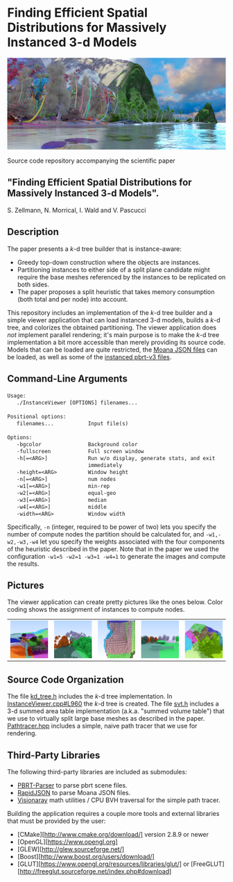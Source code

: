 Finding Efficient Spatial Distributions for Massively Instanced 3-d Models
==========================================================================

![teaser](/img/teaser.png "Moana island scene colored by instance ID")

Source code repository accompanying the scientific paper

"Finding Efficient Spatial Distributions for Massively Instanced 3-d Models".
-----------------------------------------------------------------------------

S. Zellmann, N. Morrical, I. Wald and V. Pascucci

Description
-----------

The paper presents a _k_-d tree builder that is instance-aware:

- Greedy top-down construction where the objects are instances.
- Partitioning instances to either side of a split plane candidate might require the base meshes referenced by the instances to be replicated on both sides.
- The paper proposes a split heuristic that takes memory consumption (both total and per node) into account.

This repository includes an implementation of the _k_-d tree builder and a simple viewer application that can load instanced 3-d models, builds a _k_-d tree, and colorizes the obtained partitioning. The viewer application does _not_ implement parallel rendering; it's main purpose is to make the _k_-d tree implementation a bit more accessible than merely providing its source code. Models that can be loaded are quite restricted, the [Moana JSON files](https://www.technology.disneyanimation.com/islandscene) can be loaded, as well as some of the [instanced pbrt-v3 files](https://www.pbrt.org/scenes-v3.html).

Command-Line Arguments
----------------------

```
Usage:
   ./InstanceViewer [OPTIONS] filenames...

Positional options:
   filenames...           Input file(s)

Options:
   -bgcolor               Background color
   -fullscreen            Full screen window
   -h[=<ARG>]             Run w/o display, generate stats, and exit
                          immediately
   -height=<ARG>          Window height
   -n[=<ARG>]             num nodes
   -w1[=<ARG>]            min-rep
   -w2[=<ARG>]            equal-geo
   -w3[=<ARG>]            median
   -w4[=<ARG>]            middle
   -width=<ARG>           Window width
```
Specifically, `-n` (integer, required to be power of two) lets you specify the number of compute nodes the partition should be calculated for, and `-w1,-w2,-w3,-w4` let you specify the weights associated with the four components of the heuristic described in the paper. Note that in the paper we used the configuration `-w1=5 -w2=1 -w3=1 -w4=1` to generate the images and compute the results.

Pictures
--------

The viewer application can create pretty pictures like the ones below. Color coding shows the assignment of instances to compute nodes.

<table><tr><td>
<img src="img/pic1.png" width="175" /></td><td>
<img src="img/pic2.png" width="175" /></td><td>
<img src="img/pic3.png" width="175" /></td><td>
<img src="img/pic4.png" width="175" /></td><td>
<img src="img/pic5.png" width="175" /></td></tr></table>

Source Code Organization
------------------------

The file [kd_tree.h](/kd_tree.h) includes the _k_-d tree implementation. In [InstanceViewer.cpp#L960](/InstanceViewer.cpp#L960) the _k_-d tree is created. The file [svt.h](svt.h) includes a 3-d summed area table implementation (a.k.a. "summed volume table") that we use to virtually split large base meshes as described in the paper. [Pathtracer.hpp](Pathtracer.hpp) includes a simple, naive path tracer that we use for rendering.

Third-Party Libraries
---------------------

The following third-party libraries are included as submodules:
- [PBRT-Parser](https://github.com/ingowald/pbrt-parser) to parse pbrt scene files.
- [RapidJSON](http://rapidjson.org/) to parse Moana JSON files.
- [Visionaray](http://github.com/szellmann/visionaray/) math utilities / CPU BVH traversal for the simple path tracer.

Building the application requires a couple more tools and external libraries that must be provided by the user:
- [CMake][http://www.cmake.org/download/] version 2.8.9 or newer
- [OpenGL][https://www.opengl.org]
- [GLEW][http://glew.sourceforge.net/]
- [Boost][http://www.boost.org/users/download/]
- [GLUT][https://www.opengl.org/resources/libraries/glut/] or [FreeGLUT][http://freeglut.sourceforge.net/index.php#download]
